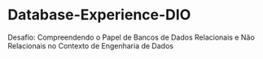 # Database-Experience-DIO
Desafio: Compreendendo o Papel de Bancos de Dados Relacionais e Não Relacionais no Contexto de Engenharia de Dados
